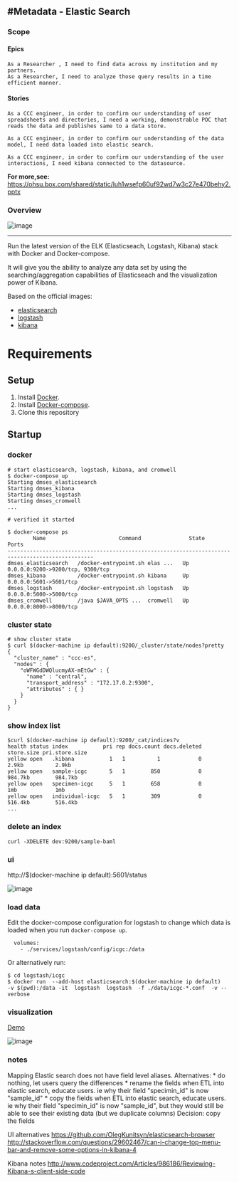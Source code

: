 #Metadata - Elastic Search
---
###  Scope

#### Epics

```
As a Researcher , I need to find data across my institution and my partners.
As a Researcher, I need to analyze those query results in a time efficient manner.

```

#### Stories

```
As a CCC engineer, in order to confirm our understanding of user spreadsheets and directories, I need a working, demonstrable POC that reads the data and publishes same to a data store.  

As a CCC engineer, in order to confirm our understanding of the data model, I need data loaded into elastic search.  

As a CCC engineer, in order to confirm our understanding of the user interactions, I need kibana connected to the datasource.  

```

**For more,see:**
 https://ohsu.box.com/shared/static/luh1wsefp60uf92wd7w3c27e470behy2.pptx

### Overview

![image](https://cloud.githubusercontent.com/assets/47808/11165796/e41bcd7e-8ace-11e5-826f-5808d13bc79a.png)


---

Run the latest version of the ELK (Elasticseach, Logstash, Kibana) stack with Docker and Docker-compose.

It will give you the ability to analyze any data set by using the searching/aggregation capabilities of Elasticseach and the visualization power of Kibana.

Based on the official images:

* [elasticsearch](https://registry.hub.docker.com/_/elasticsearch/)
* [logstash](https://registry.hub.docker.com/_/logstash/)
* [kibana](https://registry.hub.docker.com/_/kibana/)

# Requirements

## Setup

1. Install [Docker](http://docker.io).
2. Install [Docker-compose](http://docs.docker.com/compose/install/).
3. Clone this repository

## Startup

### docker



```
# start elasticsearch, logstash, kibana, and cromwell
$ docker-compose up
Starting dmses_elasticsearch
Starting dmses_kibana
Starting dmses_logstash
Starting dmses_cromwell
...

# verified it started

$ docker-compose ps
        Name                       Command               State                Ports
-------------------------------------------------------------------------------------------------
dmses_elasticsearch   /docker-entrypoint.sh elas ...   Up      0.0.0.0:9200->9200/tcp, 9300/tcp
dmses_kibana          /docker-entrypoint.sh kibana     Up      0.0.0.0:5601->5601/tcp
dmses_logstash        /docker-entrypoint.sh logstash   Up      0.0.0.0:5000->5000/tcp
dmses_cromwell        /java $JAVA_OPTS ...  cromwell   Up      0.0.0.0:8000->8000/tcp
```

### cluster state

```
# show cluster state
$ curl $(docker-machine ip default):9200/_cluster/state/nodes?pretty
{
  "cluster_name" : "ccc-es",
  "nodes" : {
    "oWFWGdDWQlucmyAX-mEtGw" : {
      "name" : "central",
      "transport_address" : "172.17.0.2:9300",
      "attributes" : { }
    }
  }
}
```

### show index list
```
$curl $(docker-machine ip default):9200/_cat/indices?v
health status index           pri rep docs.count docs.deleted store.size pri.store.size
yellow open   .kibana           1   1          1            0      2.9kb          2.9kb
yellow open   sample-icgc       5   1        850            0    984.7kb        984.7kb
yellow open   specimen-icgc     5   1        658            0        1mb            1mb
yellow open   individual-icgc   5   1        309            0    516.4kb        516.4kb
...
```

### delete an index
```
curl -XDELETE dev:9200/sample-baml
```


### ui

http://$(docker-machine ip default):5601/status

![image](https://cloud.githubusercontent.com/assets/47808/11165839/afe4bf82-8ad0-11e5-9f6a-102e367c7fb2.png)

### load data

Edit the docker-compose configuration for logstash to change which data is loaded when you run `docker-compose up`. 

```
  volumes:
    - ./services/logstash/config/icgc:/data
```

Or alternatively run:

```
$ cd logstash/icgc
$ docker run  --add-host elasticsearch:$(docker-machine ip default)   -v $(pwd):/data -it  logstash  logstash  -f ./data/icgc-*.conf  -v --verbose

```

### visualization
[Demo](http://bit.ly/1XpWN7T) 

![image](https://cloud.githubusercontent.com/assets/47808/11023573/9acaf5ce-8631-11e5-8297-42ddd015f5bb.png)

### notes

Mapping
  Elastic search does not have field level aliases.  Alternatives:
    * do nothing, let users query the differences
    * rename the fields when ETL into elastic search, educate users. ie  why their field "specimin_id" is now "sample_id"
    * copy the fields when ETL into elastic search, educate users. ie  why their field "specimin_id" is now "sample_id", but they would still be able to see their existing data (but we duplicate columns)
    Decision: copy the fields

UI alternatives
  https://github.com/OlegKunitsyn/elasticsearch-browser
  http://stackoverflow.com/questions/29602467/can-i-change-top-menu-bar-and-remove-some-options-in-kibana-4

Kibana notes
  http://www.codeproject.com/Articles/986186/Reviewing-Kibana-s-client-side-code

